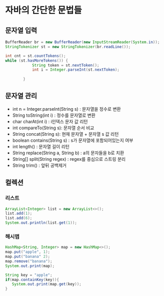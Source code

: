 # 자바의 간단한 문법들

## 문자열 입력
```Java
BufferReader br = new BufferReader(new InputStreamReader(System.in)); 
StringTokenizer st = new StringTokenizer(br.readLine());

int cnt = st.countTokens();
while (st.hasMoreTokens()) {
            String token = st.nextToken();
            int i = Integer.parseInt(st.nextToken);
            
        }
```
## 문자열 관리
- int n = Integer.parseInt(String s) : 문자열을 정수로 변환
- String toString(int i) : 정수를 문자열로 변환
- char charAt(int i) : i인덱스 문자 값 리턴
- int compareTo(String s): 문자열 순서 비교
- String concat(String s): 현재 문자열 + 문자열 s 값 리턴
- boolean contains(String s) : s가 문자열에 포함되어있는지 여부
- int length() : 문자열 길이 리턴
- String replace(String a, String b) : a의 문자들을 b로 치환
- String[] split(String regex) : regex를 중심으로 스트링 분리
- String trim() : 앞뒤 공백제거

## 컬렉션
### 리스트
```Java
ArrayList<Integer> list = new ArrayList<>();
list.add(1);
list.add(6);
System.out.println(list.get(1));
```

### 해시맵
```Java
HashMap<String, Integer> map = new HashMap<>();
map.put("apple", 1);
map.put("banana" 2);
map.remove("banana");
System.out.print(map);

String key = "apple";
if(map.containKey(key)){
   System.out.print(map.get(key));
}
```
